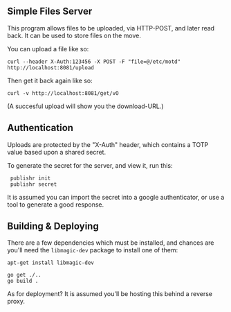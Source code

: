 
Simple Files Server
-------------------

This program allows files to be uploaded, via HTTP-POST, and
later read back. It can be used to store files on the move.

You can upload a file like so:

    curl --header X-Auth:123456 -X POST -F "file=@/etc/motd" http://localhost:8081/upload

Then get it back again like so:

    curl -v http://localhost:8081/get/vO

(A succesful upload will show you the download-URL.)


Authentication
--------------

Uploads are protected by the "X-Auth" header, which contains a TOTP
value based upon a shared secret.

To generate the secret for the server, and view it, run this:

     publishr init
     publishr secret

It is assumed you can import the secret into a google authenticator,
or use a tool to generate a good response.


Building & Deploying
--------------------

There are a few dependencies which must be installed, and chances are you'll need the `libmagic-dev` package to install one of them:

    apt-get install libmagic-dev

    go get ./..
    go build .

As for deployment?  It is assumed you'll be hosting this behind a reverse
proxy.
